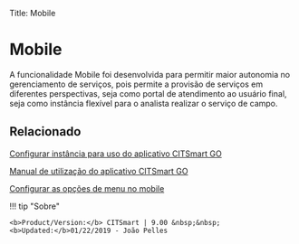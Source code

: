 Title: Mobile

# Mobile

A funcionalidade Mobile foi desenvolvida para permitir maior autonomia no gerenciamento de serviços, pois permite a provisão de serviços em diferentes perspectivas, seja como portal de atendimento ao usuário final, seja como instância flexível para o analista realizar o serviço de campo.


Relacionado
----------

[Configurar instância para uso do aplicativo CITSmart GO][1]

[Manual de utilização do aplicativo CITSmart GO][2]

[Configurar as opções de menu no mobile][3]


[1]:/pt-br/citsmart-platform-9/additional-features/mobile-and-field-service/configuration/configure-field-service-application.html
[2]:/pt-br/citsmart-platform-9/additional-features/mobile-and-field-service/apps/citsmart-field-service-manual.html
[3]:/pt-br/citsmart-platform-9/additional-features/mobile-and-field-service/configuration/configure-mobile-options.html


!!! tip "Sobre"

    <b>Product/Version:</b> CITSmart | 9.00 &nbsp;&nbsp;
    <b>Updated:</b>01/22/2019 - João Pelles  

